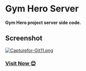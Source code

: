 # Gym Hero Server

**Gym Hero project server side code.**

## Screenshot

[![Capturefor-Git11.png](https://i.postimg.cc/3x4S0vpC/Capturefor-Git11.png)](https://postimg.cc/gxpqfrgn)
### [Visit Now 😊](https://gymhero.netlify.app)

